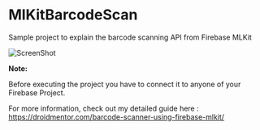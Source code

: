# MlKitBarcodeScan

Sample project to explain the barcode scanning API from Firebase MLKit

![ScreenShot](https://droidmentor.com/wp-content/uploads/2018/11/mlkit_barcode_demo.jpg)

**Note:**

Before executing the project you have to connect it to anyone of your Firebase Project.

For more information, check out my detailed guide here :  https://droidmentor.com/barcode-scanner-using-firebase-mlkit/
